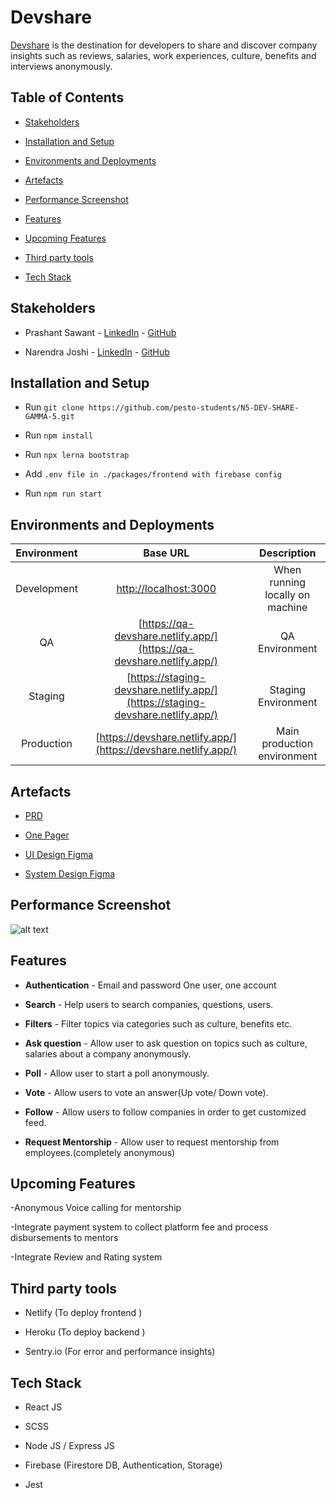 # Devshare

[Devshare](https://devshare.netlify.app/) is the destination for developers to share and discover company insights such as reviews, salaries, work experiences, culture, benefits and interviews anonymously.

## Table of Contents

- [Stakeholders](#stakeholders)
- [Installation and Setup](#installation-and-setup)
- [Environments and Deployments](#environments-and-deployments)
- [Artefacts](#artefacts)

- [Performance Screenshot](#performance-screenshot)

- [Features](#features)

- [Upcoming Features](#upcoming-features)

- [Third party tools](#third-party-tools)

- [Tech Stack](#tech-stack)

## Stakeholders

- Prashant Sawant - [LinkedIn](https://www.linkedin.com/in/iprashantsawant/) - [GitHub](https://github.com/iprashantsawant)

- Narendra Joshi - [LinkedIn](https://www.linkedin.com/in/narendra-joshi/) - [GitHub](https://github.com/joshinar)

## Installation and Setup

- Run `git clone https://github.com/pesto-students/N5-DEV-SHARE-GAMMA-5.git`

- Run `npm install `

- Run `npx lerna bootstrap`

- Add `.env file in ./packages/frontend with firebase config`

- Run `npm run start`

## Environments and Deployments

| Environment | Base URL | Description  
| :-------:   | :------: | :----------:
| Development | [http://localhost:3000](http://localhost:3000) | When running locally on machine 
| QA| [https://qa-devshare.netlify.app/](https://qa-devshare.netlify.app/) | QA  Environment 
| Staging | [https://staging-devshare.netlify.app/](https://staging-devshare.netlify.app/) | Staging Environment
| Production | [https://devshare.netlify.app/](https://devshare.netlify.app/) | Main production environment  

## Artefacts

- [PRD](https://drive.google.com/file/d/1NUVcxsFpoeR43JxRrTS2FlLtAXVpuuks/view?usp=sharing)

- [One Pager](https://drive.google.com/file/d/1ocjMlBr9le_34JaT_GGYzLWljDK5_sWo/view?usp=sharing)

- [UI Design Figma](https://www.figma.com/file/348S4tzFxXyKMT969Es9nZ/Devshare-Final?node-id=0%3A1)

- [System Design Figma](https://drive.google.com/file/d/1FzgTz33AlFh6iBiWSW-AMIZKX907CR_F/view?usp=sharing)

## Performance Screenshot

![alt text](https://firebasestorage.googleapis.com/v0/b/devshare-89972.appspot.com/o/lighthouse%20report_page-0001.jpg?alt=media&token=2701e5e2-94d2-4c46-bb58-203285dfcd59)

## Features

- **Authentication** - Email and password One user, one account

- **Search** - Help users to search companies, questions, users.

- **Filters** - Filter topics via categories such as culture, benefits etc.

- **Ask question** - Allow user to ask question on topics such as culture, salaries about a company anonymously.

- **Poll** - Allow user to start a poll anonymously.

- **Vote** - Allow users to vote an answer(Up vote/ Down vote).

- **Follow** - Allow users to follow companies in order to get customized feed.

- **Request Mentorship** - Allow user to request mentorship from employees.(completely anonymous)

## Upcoming Features

-Anonymous Voice calling for mentorship

-Integrate payment system to collect platform fee and process disbursements to mentors

-Integrate Review and Rating system

## Third party tools

- Netlify (To deploy frontend )

- Heroku (To deploy backend )

- Sentry.io (For error and performance insights)

## Tech Stack

- React JS
- SCSS

- Node JS / Express JS

- Firebase (Firestore DB, Authentication, Storage)

- Jest
